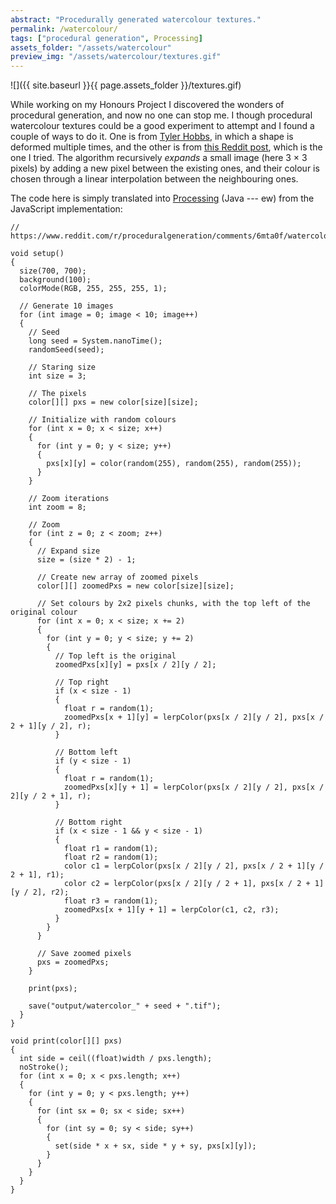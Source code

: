 ```yaml
---
abstract: "Procedurally generated watercolour textures."
permalink: /watercolour/
tags: ["procedural generation", Processing]
assets_folder: "/assets/watercolour"
preview_img: "/assets/watercolour/textures.gif"
---
```


![]({{ site.baseurl }}{{ page.assets_folder }}/textures.gif)

While working on my Honours Project I discovered the wonders of procedural generation, and now no one can stop me. I though procedural watercolour textures could be a good experiment to attempt and I found a couple of ways to do it. One is from [Tyler Hobbs](https://tylerxhobbs.com/essays/2017/a-generative-approach-to-simulating-watercolor-paints), in which a shape is deformed multiple times, and the other is from [this Reddit post](https://www.reddit.com/r/proceduralgeneration/comments/6mta0f/watercolor_simple_noise_algorithm/), which is the one I tried. The algorithm recursively *expands* a small image (here 3 &#215; 3 pixels) by adding a new pixel between the existing ones, and their colour is chosen through a linear interpolation between the neighbouring ones.

The code here is simply translated into [Processing](https://processing.org/) (Java --- ew) from the JavaScript implementation:

```
// https://www.reddit.com/r/proceduralgeneration/comments/6mta0f/watercolor_simple_noise_algorithm/

void setup()
{
  size(700, 700);
  background(100);
  colorMode(RGB, 255, 255, 255, 1);

  // Generate 10 images
  for (int image = 0; image < 10; image++)
  {
    // Seed
    long seed = System.nanoTime();
    randomSeed(seed);

    // Staring size
    int size = 3;

    // The pixels
    color[][] pxs = new color[size][size];

    // Initialize with random colours
    for (int x = 0; x < size; x++)
    {
      for (int y = 0; y < size; y++)
      {
        pxs[x][y] = color(random(255), random(255), random(255));
      }
    }

    // Zoom iterations
    int zoom = 8;

    // Zoom
    for (int z = 0; z < zoom; z++)
    {
      // Expand size
      size = (size * 2) - 1;

      // Create new array of zoomed pixels
      color[][] zoomedPxs = new color[size][size];

      // Set colours by 2x2 pixels chunks, with the top left of the original colour
      for (int x = 0; x < size; x += 2)
      {
        for (int y = 0; y < size; y += 2)
        {
          // Top left is the original
          zoomedPxs[x][y] = pxs[x / 2][y / 2];

          // Top right
          if (x < size - 1)
          {
            float r = random(1);
            zoomedPxs[x + 1][y] = lerpColor(pxs[x / 2][y / 2], pxs[x / 2 + 1][y / 2], r);
          }

          // Bottom left
          if (y < size - 1)
          {
            float r = random(1);
            zoomedPxs[x][y + 1] = lerpColor(pxs[x / 2][y / 2], pxs[x / 2][y / 2 + 1], r);
          }

          // Bottom right
          if (x < size - 1 && y < size - 1)
          {
            float r1 = random(1);
            float r2 = random(1);
            color c1 = lerpColor(pxs[x / 2][y / 2], pxs[x / 2 + 1][y / 2 + 1], r1);
            color c2 = lerpColor(pxs[x / 2][y / 2 + 1], pxs[x / 2 + 1][y / 2], r2);
            float r3 = random(1);
            zoomedPxs[x + 1][y + 1] = lerpColor(c1, c2, r3);
          }
        }
      }

      // Save zoomed pixels
      pxs = zoomedPxs;
    }

    print(pxs);

    save("output/watercolor_" + seed + ".tif");
  }
}

void print(color[][] pxs)
{
  int side = ceil((float)width / pxs.length);
  noStroke();
  for (int x = 0; x < pxs.length; x++)
  {
    for (int y = 0; y < pxs.length; y++)
    {
      for (int sx = 0; sx < side; sx++)
      {
        for (int sy = 0; sy < side; sy++)
        {
          set(side * x + sx, side * y + sy, pxs[x][y]);
        }
      }
    }
  }
}
```
